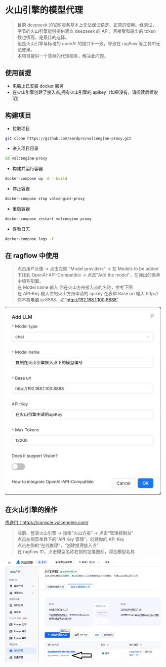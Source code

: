 # 火山引擎的模型代理

> 目前 deepseek 的官网服务基本上无法保证稳定、正常的使用。经测试，字节的火山引擎能够提供满血 deepseek 的 API，且接受和输出的 token 数也很高，是最佳的选择。  
> 但是火山引擎与标准的 openAI 的接口不一致，导致在 ragflow 等工具中无法使用。  
> 本项目提供一个简单的代理服务，解决此问题。

## 使用前提

- 电脑上已安装 docker 服务
- 在火山引擎创建了接入点,拥有火山引擎的 apikey（如果没有，请阅读后续说明）

## 构建项目

- 拉取项目

```bash
git clone https://github.com/aardpro/volcengine-proxy.git
```

- 进入项目目录

```bash
cd volcengine-proxy
```

- 构建并运行容器

```bash
docker-compose up -d --build
```

- 停止容器

```bash
docker-compose stop volcengine-proxy
```

- 重启容器

```bash
docker-compose restart volcengine-proxy
```

- 查看日志

```bash
docker-compose logs -f
```

## 在 ragflow 中使用

> 点击用户头像 -> 点击左侧 "Model providers" -> 在 Models to be added 下找到 OpenAI-API-Compatible -> 点击"Add the model"，在弹出的表单中填写配置。  
> 在 Model name 输入 你在火山方舟接入点的名称，参考下图  
> 在 API-Key 输入你的火山方舟申请的 apikey
> 在表单 Base url 输入 http://你本机电脑 ip:8888，如“http://192.168.1.100:8888”

![00-add-llm-form](./00-add-llm-form.jpg)

## 在火山引擎的操作

<a href="https://console.volcengine.com/" target="_blank">传送门：https://console.volcengine.com/</a>

> 注册、登录火山引擎 -> 搜索“火山方舟” -> 点击“管理控制台”  
> 点击左侧菜单靠下的“API Key 管理”，创建你的 API Key  
> 点击左侧的“在线推理”，“创建推理接入点”  
> 在 ragflow 中，点击模型名称右侧的铅笔图标，添加模型名称

![01-model-name](./01-model-name.jpg)
